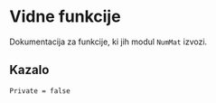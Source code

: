 # Vidne funkcije

Dokumentacija za funkcije, ki jih modul `NumMat` izvozi.

## Kazalo

```@index
Private = false
```